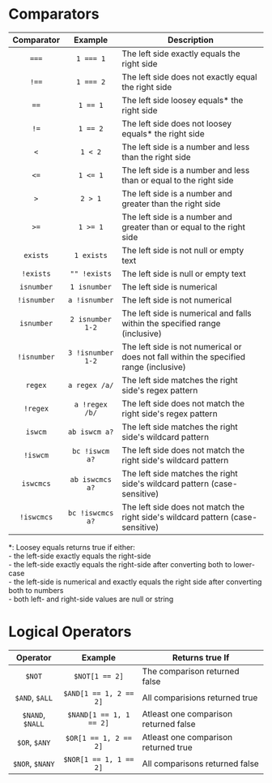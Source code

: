 # Comparators
| Comparator  | Example           | Description |
|:-----------:|:-----------------:|-|
| `===`       | `1 === 1`         | The left side exactly equals the right side |
| `!==`       | `1 === 2`         | The left side does not exactly equal the right side |
| `==`        | `1 == 1`          | The left side loosey equals\* the right side |
| `!=`        | `1 == 2`          | The left side does not loosey equals\* the right side |
| `<`         | `1 < 2`           | The left side is a number and less than the right side |
| `<=`        | `1 <= 1`          | The left side is a number and less than or equal to the right side |
| `>`         | `2 > 1`           | The left side is a number and greater than the right side |
| `>=`        | `1 >= 1`          | The left side is a number and greater than or equal to the right side |
| `exists`    | `1 exists`        | The left side is not null or empty text |
| `!exists`   | `"" !exists`      | The left side is null or empty text |
| `isnumber`  | `1 isnumber`      | The left side is numerical |
| `!isnumber` | `a !isnumber`     | The left side is not numerical |
| `isnumber`  | `2 isnumber 1-2`  | The left side is numerical and falls within the specified range (inclusive) |
| `!isnumber` | `3 !isnumber 1-2` | The left side is not numerical or does not fall within the specified range (inclusive) |
| `regex`     | `a regex /a/`     | The left side matches the right side's regex pattern |
| `!regex`    | `a !regex /b/`    | The left side does not match the right side's regex pattern |
| `iswcm`     | `ab iswcm a?`     | The left side matches the right side's wildcard pattern |
| `!iswcm`    | `bc !iswcm a?`    | The left side does not match the right side's wildcard pattern |
| `iswcmcs`   | `ab iswcmcs a?`   | The left side matches the right side's wildcard pattern (case-sensitive) |
| `!iswcmcs`  | `bc !iswcmcs a?`  | The left side does not match the right side's wildcard pattern (case-sensitive) |

\*: Loosey equals returns true if either:  
\- the left-side exactly equals the right-side  
\- the left-side exactly equals the right-side after converting both to lower-case  
\- the left-side is numerical and exactly equals the right side after converting both to numbers  
\- both left- and right-side values are null or string  

# Logical Operators
| Operator         | Example                 | Returns true If |
|:----------------:|:-----------------------:|-|
| `$NOT`           | `$NOT[1 == 2]`          | The comparison returned false |
| `$AND`, `$ALL`   | `$AND[1 == 1, 2 == 2]`  | All comparisions returned true |
| `$NAND`, `$NALL` | `$NAND[1 == 1, 1 == 2]` | Atleast one comparison returned false |
| `$OR`, `$ANY`    | `$OR[1 == 1, 2 == 2]`   | Atleast one comparison returned true |
| `$NOR`, `$NANY`  | `$NOR[1 == 1, 1 == 2]`  | All comparisons returned false |
